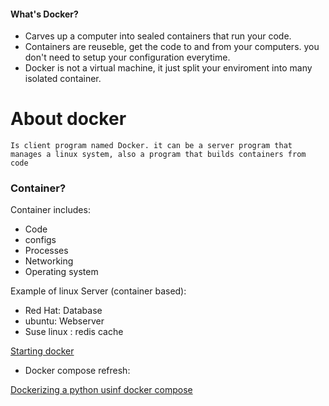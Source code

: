 #### What's Docker?

- Carves up a computer into sealed containers that run your code.
- Containers are reuseble, get the code to and from your computers. you don't need to setup your configuration everytime.
- Docker is not a virtual machine, it just split your enviroment into many isolated container.

# About docker

`Is client program named Docker. it can be a server program that manages a linux system, also a program that builds containers from code`

### Container?

Container includes:

- Code
- configs
- Processes
- Networking
- Operating system

Example of linux Server (container based):

- Red Hat: Database
- ubuntu: Webserver
- Suse linux : redis cache

[Starting docker](docker_command.md)

- Docker compose refresh:

[Dockerizing a python usinf docker compose](https://docs.docker.com/compose/gettingstarted/)
